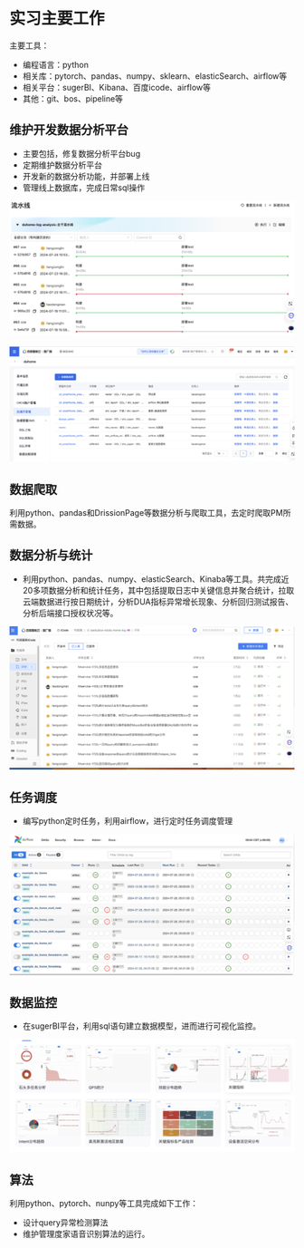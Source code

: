# 实习主要工作



主要工具：

- 编程语言：python
- 相关库：pytorch、pandas、numpy、sklearn、elasticSearch、airflow等
- 相关平台：sugerBI、Kibana、百度icode、airflow等
- 其他：git、bos、pipeline等



## 维护开发数据分析平台

- 主要包括，修复数据分析平台bug
- 定期维护数据分析平台
- 开发新的数据分析功能，并部署上线
- 管理线上数据库，完成日常sql操作

![image-20240726103140430](image/image-20240726103140430.png)

![image-20240726104215062](image/image-20240726104215062.png)





## 数据爬取

利用python、pandas和DrissionPage等数据分析与爬取工具，去定时爬取PM所需数据。



## 数据分析与统计

- 利用python、pandas、numpy、elasticSearch、Kinaba等工具。共完成近20多项数据分析和统计任务，其中包括提取日志中关键信息并聚合统计，拉取云端数据进行按日期统计，分析DUA指标异常增长现象、分析回归测试报告、分析后端接口授权状况等。

  

![image-20240726103047101](image/image-20240726103047101.png)





## 任务调度

- 编写python定时任务，利用airflow，进行定时任务调度管理

![image-20240726095451148](image/image-20240726095451148.png)





## 数据监控

- 在sugerBI平台，利用sql语句建立数据模型，进而进行可视化监控。

![image-20240726094649423](image/image-20240726094649423.png)





## 算法

利用python、pytorch、nunpy等工具完成如下工作：

- 设计query异常检测算法
- 维护管理度家语音识别算法的运行。